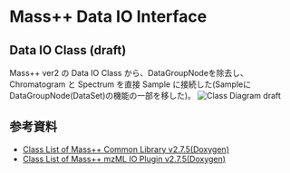 # Mass++ Data IO Interface

## Data IO Class (draft)
Mass++ ver2 の Data IO Class から、DataGroupNodeを除去し、Chromatogram と Spectrum を直接 Sample に接続した(SampleにDataGroupNode(DataSet)の機能の一部を移した)。
![Class Diagram draft](http://hautbois.jp/~masaki/mspp-common-lib/DataClass_draft1.png "Class diagram of Data IO Class")



## 参考資料
- [Class List of Mass++ Common Library v2.7.5(Doxygen)][1]
- [Class List of Mass++ mzML IO Plugin v2.7.5(Doxygen)][2]

 
 
 [1]:http://hautbois.jp/~masaki/mspp-common-lib/html/annotated.html
 [2]:http://hautbois.jp/~masaki/mspp-mzmlio/html/annotated.html
